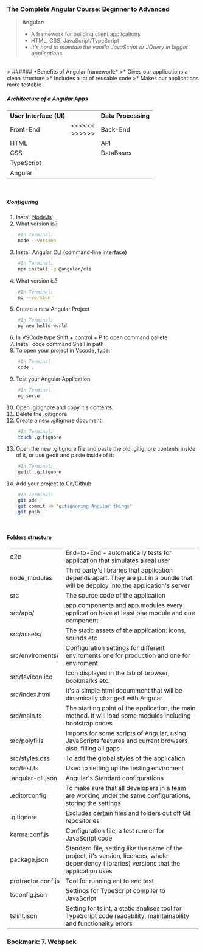 ### The Complete Angular Course: Beginner to Advanced

> **Angular:**
>* A framework for building client applications 
>* HTML, CSS, JavaScript/TypeScript 
>* *It's hard to maintain the vanilla JavaScript or JQuery in bigger applications*
<br>
> ###### *Benefits of Angular framework:*
>* Gives our applications a clean structure 
>* Includes a lot of reusable code
>* Makes our applications more testable

<br>

##### Architecture of a Angular Apps

|                         |                     |                     |
| ----------------------- | ------------------- | ------------------- |
| **User Interface (UI)** |                     | **Data Processing** |
| Front-End               | <<<<<< <br>  >>>>>> | Back-End            |
| HTML                    |                     | API                 |
| CSS                     |                     | DataBases           |
| TypeScript              |                     |                     |
| Angular                 |                     |                     |

<br>

##### Configuring

1. Install [NodeJs](nodejs.org)
2. What version is? 
```sh
    #In Terminal: 
    node --version
```
3. Install Angular CLI (command-line interface)
```sh
    #In Terminal:
    npm install -g @angular/cli
```
4. What version is?
```sh
    #In Terminal:
    ng --version
```
5. Create a new Angular Project
```sh
    #In Terminal:
    ng new hello-world
```
6. In VSCode type Shift + control + P to open command pallete
7. Install code command Shell in path
8. To open your project in Vscode, type:
```sh
    #In Terminal
    code .
```
9. Test your Angular Application
```sh 
    #In Terminal
    ng serve
```
10. Open .gitignore and copy it's contents.
11. Delete the .gitignore
12. Create a new .gitignore document:
```sh
    #In Terminal:
    touch .gitignore
```
13. Open the new .gitignore file and paste the old .gitignore contents inside of it, or use gedit and paste inside of it:
```sh
    #In Terminal:
    gedit .gitignore
```
14. Add your project to Git/Github:
```sh
    #In Terminal:
    git add .
    git commit -m "gitignoring Angular things"
    git push
```
<br>

#### Folders structure

|                    |                                                                                                                                              |
| ------------------ | -------------------------------------------------------------------------------------------------------------------------------------------- |
| e2e                | End-to-End - automatically tests for application  that simulates a real user                                                                 |
| node_modules       | Third party's libraries that application depends apart. They are put in a bundle that will be depploy into the application's server          |
| src                | The source code of the application                                                                                                           |
| src/app/           | app.components and app.modules every application have at least one module and one component                                                  |
| src/assets/        | The static assets of the application: icons, sounds etc                                                                                      |
| src/enviroments/   | Configuration settings for different enviroments one for production and one for enviroment                                                   |
| src/favicon.ico    | Icon displayed in the tab of browser, bookmarks etc.                                                                                         |
| src/index.html     | It's a simple html documment that will be dinamically changed with Angular                                                                   |
| src/main.ts        | The starting point of the application, the main method. It will load some modules including bootstrap codes                                  |
| src/polyfills      | Imports for some scripts of Angular, using JavaScripts features and current browsers also, filling all gaps                                  |
| src/styles.css     | To add the global styles of the application                                                                                                  |
| src/test.ts        | Used to setting up the testing enviroment                                                                                                    |
| .angular-cli.json  | Angular's Standard configurations                                                                                                            |
| .editorconfig      | To make sure that all developers in a team are working under the same configurations, storing the settings                                   |
| .gitignore         | Excludes certain files and folders out off Git repositories                                                                                  |
| karma.conf.js      | Configuration file, a test runner for JavaScript code                                                                                        |
| package.json       | Standard file, setting like the name of the project, it's version, licences, whole dependency (libraries) versions that the application uses |
| protractor.conf.js | Tool for running ent to end test                                                                                                             |
| tsconfig.json      | Settings for TypeScript compiler to JavaScript                                                                                               |
| tslint.json        | Setting for tslint, a static analises tool for TypeScript code readability, maintainability and functionality errors                         |


### Bookmark: 7. Webpack